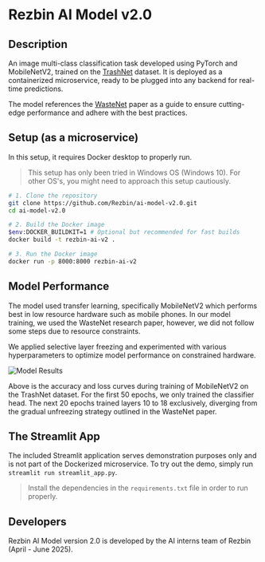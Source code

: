 # Rezbin AI Model v2.0

## Description

An image multi-class classification task developed using PyTorch and MobileNetV2, trained on the [TrashNet](https://www.kaggle.com/datasets/feyzazkefe/trashnet) dataset. It is deployed as a containerized microservice, ready to be plugged into any backend for real-time predictions.

The model references the [WasteNet](https://arxiv.org/pdf/2006.05873) paper as a guide to ensure cutting-edge performance and adhere with the best practices.

## Setup (as a microservice)
In this setup, it requires Docker desktop to properly run.

> This setup has only been tried in Windows OS (Windows 10). For other OS's, you might need to approach this setup cautiously.

```bash
# 1. Clone the repository
git clone https://github.com/Rezbin/ai-model-v2.0.git
cd ai-model-v2.0

# 2. Build the Docker image
$env:DOCKER_BUILDKIT=1 # Optional but recommended for fast builds
docker build -t rezbin-ai-v2 .

# 3. Run the Docker image
docker run -p 8000:8000 rezbin-ai-v2
```

## Model Performance
The model used transfer learning, specifically MobileNetV2 which performs best in low resource hardware such as mobile phones. In our model training, we used the WasteNet research paper, however, we did not follow some steps due to resource constraints.

We applied selective layer freezing and experimented with various hyperparameters to optimize model performance on constrained hardware.

![Model Results](./models/MobileNetV2/output.jpg)

Above is the accuracy and loss curves during training of MobileNetV2 on the TrashNet dataset. For the first 50 epochs, we only trained the classifier head. The next 20 epochs trained layers 10 to 18 exclusively, diverging from the gradual unfreezing strategy outlined in the WasteNet paper.

## The Streamlit App
The included Streamlit application serves demonstration purposes only and is not part of the Dockerized microservice. To try out the demo, simply run `streamlit run streamlit_app.py`.

> Install the dependencies in the `requirements.txt` file in order to run properly.

## Developers
Rezbin AI Model version 2.0 is developed by the AI interns team of Rezbin (April - June 2025).